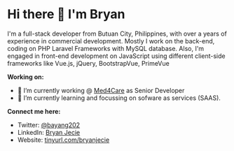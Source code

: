

# Hi there 👋 I'm Bryan


<p>
      I'm a full-stack developer from Butuan City, Philippines, with over a years of experience in commercial development. Mostly I work on the back-end, coding on PHP Laravel Frameworks with MySQL database. Also, I'm engaged in front-end development on JavaScript using different client-side frameworks like Vue.js, jQuery, BootstrapVue, PrimeVue
</p>

<strong> Working on:</strong>
<ul>
    <li>
    🔭 I’m currently working @
        <a href="https://www.med4.care/">Med4Care</a>
        as Senior Developer
    </li>
     <li>
    🌱 I’m currently learning and focussing on sofware as services (SAAS).
    </li>
</ul>

<strong> Connect me here:</strong>

<ul>
    <li>
      Twitter: <a href="https://twitter.com/bayang202"> @bayang202</a>
    </li>
    <li>
      LinkedIn: <a href="https://www.linkedin.com/in/bryan-jecie-bahala-a20a08b3/">Bryan Jecie </a>
    </li>
    <li>
      Website: <a href="https://my-porfolio-9f414.web.app/my-portfolio/">tinyurl.com/bryanjecie</a>
    </li>
</ul>



<!--
**BryanJecie/BryanJecie** is a ✨ _special_ ✨ repository because its `README.md` (this file) appears on your GitHub profile.

Here are some ideas to get you started:

- 🔭 I’m currently working on ...
- 🌱 I’m currently learning ...
- 👯 I’m looking to collaborate on ...
- 🤔 I’m looking for help with ...
- 💬 Ask me about ...
- 📫 How to reach me: ...
- 😄 Pronouns: ...
- ⚡ Fun fact: ...
-->
